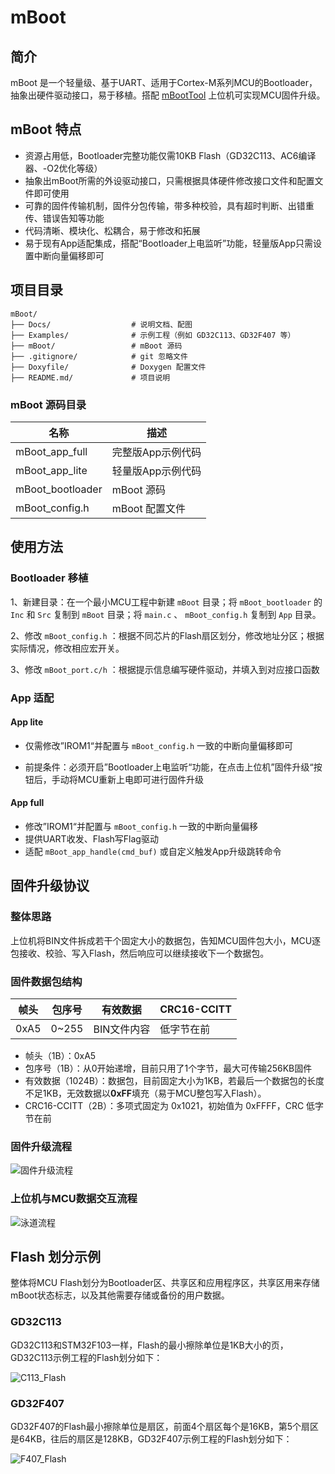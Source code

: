 # mBoot

## 简介

mBoot 是一个轻量级、基于UART、适用于Cortex-M系列MCU的Bootloader，抽象出硬件驱动接口，易于移植。搭配 [mBootTool](https://github.com/jiexunzh/mBootTool) 上位机可实现MCU固件升级。

## mBoot 特点

- 资源占用低，Bootloader完整功能仅需10KB Flash（GD32C113、AC6编译器、-O2优化等级）
- 抽象出mBoot所需的外设驱动接口，只需根据具体硬件修改接口文件和配置文件即可使用
- 可靠的固件传输机制，固件分包传输，带多种校验，具有超时判断、出错重传、错误告知等功能
- 代码清晰、模块化、松耦合，易于修改和拓展
- 易于现有App适配集成，搭配“Bootloader上电监听”功能，轻量版App只需设置中断向量偏移即可

## 项目目录

```
mBoot/
├── Docs/                  # 说明文档、配图
├── Examples/              # 示例工程（例如 GD32C113、GD32F407 等）
├── mBoot/                 # mBoot 源码
├── .gitignore/            # git 忽略文件
├── Doxyfile/              # Doxygen 配置文件
├── README.md/             # 项目说明
```

### mBoot 源码目录

| 名称             | 描述              |
| ---------------- | ----------------- |
| mBoot_app_full   | 完整版App示例代码 |
| mBoot_app_lite   | 轻量版App示例代码 |
| mBoot_bootloader | mBoot 源码        |
| mBoot_config.h   | mBoot 配置文件    |

## 使用方法

### Bootloader 移植

1、新建目录：在一个最小MCU工程中新建 `mBoot` 目录；将 `mBoot_bootloader` 的 `Inc` 和 `Src` 复制到 `mBoot` 目录；将 `main.c` 、 `mBoot_config.h`  复制到 `App` 目录。

2、修改 `mBoot_config.h` ：根据不同芯片的Flash扇区划分，修改地址分区；根据实际情况，修改相应宏开关。

3、修改 `mBoot_port.c/h` ：根据提示信息编写硬件驱动，并填入到对应接口函数

### App 适配

#### App lite

- 仅需修改”IROM1“并配置与 `mBoot_config.h` 一致的中断向量偏移即可

- 前提条件：必须开启”Bootloader上电监听“功能，在点击上位机”固件升级“按钮后，手动将MCU重新上电即可进行固件升级

#### App full

- 修改”IROM1“并配置与 `mBoot_config.h` 一致的中断向量偏移
- 提供UART收发、Flash写Flag驱动
- 适配 `mBoot_app_handle(cmd_buf)` 或自定义触发App升级跳转命令

## 固件升级协议

### 整体思路

上位机将BIN文件拆成若干个固定大小的数据包，告知MCU固件包大小，MCU逐包接收、校验、写入Flash，然后响应可以继续接收下一个数据包。

### 固件数据包结构

| 帧头 | 包序号 | 有效数据    | CRC16-CCITT |
| ---- | ------ | ----------- | ----------- |
| 0xA5 | 0~255  | BIN文件内容 | 低字节在前  |

- 帧头（1B）：0xA5
- 包序号（1B）：从0开始递增，目前只用了1个字节，最大可传输256KB固件
- 有效数据（1024B）：数据包，目前固定大小为1KB，若最后一个数据包的长度不足1KB，无效数据以**0xFF**填充（易于MCU整包写入Flash）。
- CRC16-CCITT（2B）：多项式固定为 0x1021，初始值为 0xFFFF，CRC 低字节在前

### 固件升级流程

![固件升级流程](Docs/images/固件升级流程.png)

### 上位机与MCU数据交互流程

![泳道流程](Docs/images/泳道流程.png)

## Flash 划分示例

整体将MCU Flash划分为Bootloader区、共享区和应用程序区，共享区用来存储mBoot状态标志，以及其他需要存储或备份的用户数据。

### GD32C113

GD32C113和STM32F103一样，Flash的最小擦除单位是1KB大小的页，GD32C113示例工程的Flash划分如下：

![C113_Flash](assets/images/C113_Flash.png)

### GD32F407

GD32F407的Flash最小擦除单位是扇区，前面4个扇区每个是16KB，第5个扇区是64KB，往后的扇区是128KB，GD32F407示例工程的Flash划分如下：

![F407_Flash](assets/images/F407_Flash.png)

